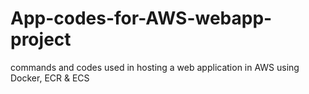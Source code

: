 # App-codes-for-AWS-webapp-project
commands and codes used in hosting a web application in AWS using Docker, ECR &amp; ECS

